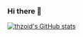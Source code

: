 ### Hi there 👋

[![thzoid's GitHub stats](https://github-readme-stats.vercel.app/api?username=thzoid)](https://github.com/anuraghazra/github-readme-stats)

<!--
**thzoid/thzoid** is a ✨ _special_ ✨ repository because its `README.md` (this file) appears on your GitHub profile.

Here are some ideas to get you started:

- 🔭 I’m currently working on ...
- 🌱 I’m currently learning ...
- 👯 I’m looking to collaborate on ...
- 🤔 I’m looking for help with ...
- 💬 Ask me about ...
- 📫 How to reach me: ...
- 😄 Pronouns: ...
- ⚡ Fun fact: ...
-->
